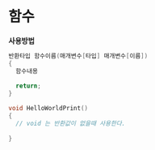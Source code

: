 # 함수

**사용방법**
```C++
반환타입 함수이름(매개변수[타입] 매개변수[이름])
{
  함수내용
  
  return;
}
```
```C++
void HelloWorldPrint()
{
  // void 는 반환값이 없을때 사용한다.
  
}
```
```C++
```
